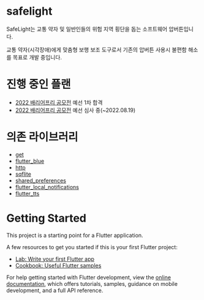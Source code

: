 # safelight

SafeLight는 교통 약자 및 일반인들의 위험 지역 횡단을 돕는 소프트웨어 압버튼입니다.

교통 약자(시각장애)에게 맞춤형 보행 보조 도구로서 기존의 압버튼 사용시 불편함 해소를 목표로 개발 중입니다.

# 진행 중인 플랜

* [2022 배리어프리 공모전](https://www.autoeverapp.kr/) 예선 1차 합격
* [2022 배리어프리 공모전](https://www.autoeverapp.kr/) 예선 심사 중(~2022.08.19)

# 의존 라이브러리
* [get](https://pub.dev/packages/get/install)
* [flutter_blue](https://pub.dev/packages/flutter_blue)
* [http](https://pub.dev/packages/http)
* [sqflite](https://pub.dev/packages/sqflite)
* [shared_preferences](https://pub.dev/packages/shared_preferences)
* [flutter_local_notifications](https://pub.dev/packages/flutter_local_notifications)
* [flutter_tts](https://pub.dev/packages/flutter_tts)

# Getting Started

This project is a starting point for a Flutter application.

A few resources to get you started if this is your first Flutter project:

- [Lab: Write your first Flutter app](https://docs.flutter.dev/get-started/codelab)
- [Cookbook: Useful Flutter samples](https://docs.flutter.dev/cookbook)

For help getting started with Flutter development, view the
[online documentation](https://docs.flutter.dev/), which offers tutorials,
samples, guidance on mobile development, and a full API reference.
